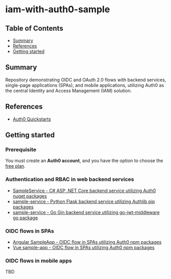 # iam-with-auth0-sample


## Table of Contents

- [Summary](#summary)
- [References](#references)
- [Getting started](#getting-started)

## Summary

Repository demonstrating OIDC and OAuth 2.0 flows with backend services, single-page applications (SPAs), and mobile applications, utilizing Auth0 as the central Identity and Access Management (IAM) solution.

## References

- [Auth0 Quickstarts](https://auth0.com/docs/quickstarts)

## Getting started

### Prerequisite

You must create an **Auth0 account**, and you have the option to choose the [free plan](https://auth0.com/pricing).

### Authentication and RBAC in web backend services

- [SampleService - C# ASP .NET Core backend service utilizing Auth0 nuget packages](./backend-services/c%23/src/SampleService/README.md)
- [sample-service - Python Flask backend service utilizing Authlib pip packages](./backend-services/python/src/flask/README.md)
- [sample-service - Go Gin backend service utilizing go-jwt-middleware go package](./backend-services/go/src/README.md)

### OIDC flows in SPAs

- [Angular SampleApp - OIDC flow in SPAs utilizing Auth0 npm packages](./spas/angular/sample-app/README.md)
- [Vue sample-app - OIDC flow in SPAs utilizing Auth0 npm packages](./spas/vue/sample-app/README.md)

### OIDC flows in mobile apps

TBD 


